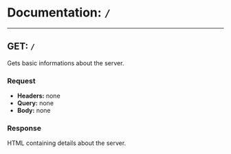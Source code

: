 # Documentation: `/`

---

## GET: `/`

Gets basic informations about the server.

### Request

- **Headers:** none
- **Query:** none
- **Body:** none

### Response

HTML containing details about the server.
